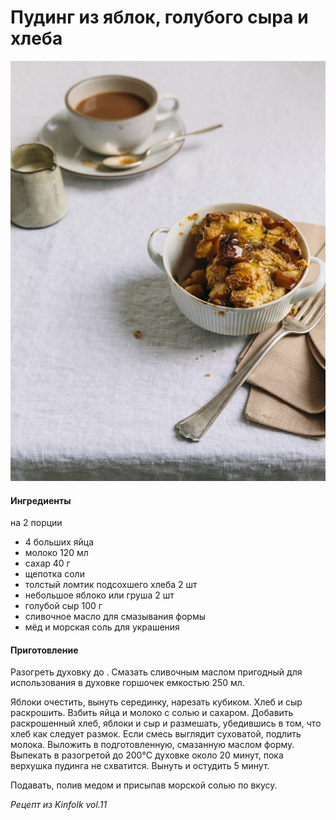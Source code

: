 ﻿---
image: ../pics/pudding.jpg
---
# Пудинг из яблок, голубого сыра и хлеба

![Пудинг из яблок, голубого сыра и хлеба](../pics/pudding.jpg)

#### Ингредиенты

на 2 порции

* 4 больших яйца
* молоко 120 мл
* сахар 40 г
* щепотка соли
* толстый ломтик подсохшего хлеба 2 шт
* небольшое яблоко или груша 2 шт
* голубой сыр 100 г
* сливочное масло для смазывания формы
* мёд и морская соль для украшения

#### Приготовление

Разогреть духовку до . Смазать сливочным маслом пригодный для использования в духовке горшочек емкостью 250 мл.

Яблоки очестить, вынуть серединку, нарезать кубиком. Хлеб и сыр раскрошить. Взбить яйца и молоко с солью и сахаром. Добавить раскрошенный хлеб, яблоки и сыр и размешать, убедившись в том, что хлеб как следует размок. Если смесь выглядит суховатой, подлить молока. Выложить в подготовленную, смазанную маслом форму. Выпекать в разогретой до 200°C духовке около 20 минут, пока верхушка пудинга не схватится. Вынуть и остудить 5 минут.

Подавать, полив медом и присыпав морской солью по вкусу.

*Рецепт из Kinfolk vol.11*

